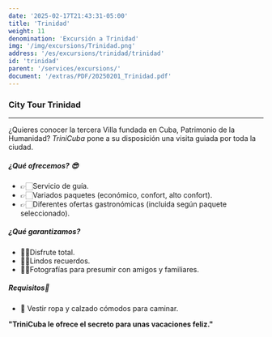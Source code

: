 ```yaml
---
date: '2025-02-17T21:43:31-05:00'
title: 'Trinidad'
weight: 11
denomination: 'Excursión a Trinidad'
img: '/img/excursions/Trinidad.png'
address: '/es/excursions/trinidad/trinidad'
id: 'trinidad'
parent: '/services/excursions/'
document: '/extras/PDF/20250201_Trinidad.pdf'
---
```


### City Tour Trinidad
---
¿Quieres conocer la tercera Villa fundada en Cuba, Patrimonio de la Humanidad? *TriniCuba* pone a su disposición una visita guiada por toda la ciudad.
##### ¿Qué ofrecemos? 😎
- 👉🏻Servicio de guía.
- 👉🏻Variados paquetes (económico, confort, alto confort).
- 👉🏻Diferentes ofertas gastronómicas (incluida según paquete seleccionado).

##### ¿Qué garantizamos? 
- 👌🏻Disfrute total.
- 👌🏻Lindos recuerdos.
- 👌🏻Fotografías para presumir con amigos y familiares.

##### Requisitos🤔
-   👀 Vestir ropa y calzado cómodos para caminar.

**"TriniCuba le ofrece el secreto para unas vacaciones feliz."**
